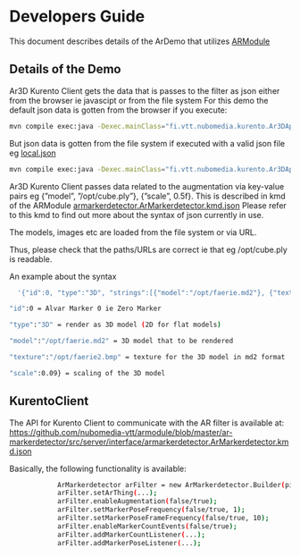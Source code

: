 Developers Guide
=========================

This document describes details of the ArDemo that utilizes [ARModule](https://github.com/nubomedia-vtt/armodule)

Details of the Demo
---------
Ar3D Kurento Client gets the data that is passes to the filter as json either from the browser ie javascipt or from the file system
For this demo the default json data is gotten from the browser if you execute:
```bash
mvn compile exec:java -Dexec.mainClass="fi.vtt.nubomedia.kurento.Ar3DApp"
```

But json data is gotten from the file system if executed with a valid json file eg [local.json](https://github.com/nubomedia-vtt/armoduledemos/blob/master/ar3d/local.json)
```bash
mvn compile exec:java -Dexec.mainClass="fi.vtt.nubomedia.kurento.Ar3DApp" -Dexec.args="local.json"
```

Ar3D Kurento Client passes data related to the augmentation via key-value pairs eg {”model”, ”/opt/cube.ply”}, {”scale”, 0.5f}.
This is described in kmd of the ARModule [armarkerdetector.ArMarkerdetector.kmd.json](https://github.com/nubomedia-vtt/armodule/blob/master/ar-markerdetector/src/server/interface/armarkerdetector.ArMarkerdetector.kmd.json)
Please refer to this kmd to find out more about the syntax of json currently in use.

The models, images etc are loaded from the file system or via URL.

Thus, please check that the paths/URLs are correct ie that eg /opt/cube.ply is readable.

An example about the syntax
```bash
  '{"id":0, "type":"3D", "strings":[{"model":"/opt/faerie.md2"}, {"texture":"/opt/faerie2.bmp"}], "floats":[{"scale":0.09}]},
```
```bash
"id":0 = Alvar Marker 0 ie Zero Marker
```
```bash
"type":"3D" = render as 3D model (2D for flat models)
```
```bash
"model":"/opt/faerie.md2" = 3D model that to be rendered
```
```bash
"texture":"/opt/faerie2.bmp" = texture for the 3D model in md2 format
```
```bash
"scale":0.09} = scaling of the 3D model
```


KurentoClient 
---------

The API for Kurento Client to communicate with the 
AR filter is available at:
https://github.com/nubomedia-vtt/armodule/blob/master/ar-markerdetector/src/server/interface/armarkerdetector.ArMarkerdetector.kmd.json

Basically, the following functionality is available:

```bash
			ArMarkerdetector arFilter = new ArMarkerdetector.Builder(pipeline).build();
			arFilter.setArThing(...);
			arFilter.enableAugmentation(false/true);
			arFilter.setMarkerPoseFrequency(false/true, 1);
			arFilter.setMarkerPoseFrameFrequency(false/true, 10);
			arFilter.enableMarkerCountEvents(false/true);	
			arFilter.addMarkerCountListener(...);
			arFilter.addMarkerPoseListener(...);
```

